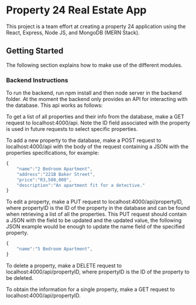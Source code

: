# Property 24 Real Estate App
This project is a team effort at creating a property 24 application using the React, Express, Node JS, and MongoDB (MERN Stack).

## Getting Started
The following section explains how to make use of the different modules.

### Backend Instructions
To run the backend, run npm install and then node server in the backend folder. At the moment the backend only provides an API for interacting with the database. This api works as follows:

To get a list of all properties and their info from the database, make a GET request to localhost:4000/api. Note the ID field associated with the property is used in future requests to select specific properties.

To add a new property to the database, make a POST request to localhost:4000/api with the body of the request containing a JSON with the properties specifications, for example:
```javascript
{
    "name":"2 Bedroom Apartment",
    "address":"221B Baker Street",
    "price":"R3,500,000",
    "description":"An apartment fit for a detective."
}
```

To edit a property, make a PUT request to localhost:4000/api/propertyID, where propertyID is the ID of the property in the database and can be found when retrieving a list of all the properties. This PUT request should contain a JSON with the field to be updated and the updated value, the following JSON example would be enough to update the name field of the specified property.
```javascript
{
    "name":"5 Bedroom Apartment",
}
```

To delete a property, make a DELETE request to localhost:4000/api/propertyID, where propertyID is the ID of the property to be deleted.

To obtain the information for a single property, make a GET request to localhost:4000/api/propertyID. 